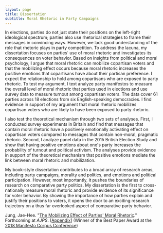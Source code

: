 ```yaml
---
layout: page
title: Dissertation
subtitle: Moral Rhetoric in Party Campaigns
---
```


In elections, parties do not just state their positions on the left-right ideological spectrum; parties also use rhetorical strategies to frame their messages in convincing ways. However, we lack good understanding of the role that rhetoric plays in party competition. To address the lacuna, my dissertation focuses on parties' use of moral rhetoric and investigates its consequences on voter behavior. Based on insights from political and moral psychology, I argue that moral rhetoric can mobilize copartisan voters and that the mobilizing effect occurs because moral rhetoric increases the positive emotions that copartisans have about their partisan preference. I expect the relationship to hold among copartisans who are exposed to party rhetoric. To test my argument, I text analyze party manifestos to measure the overall level of moral rhetoric that parties used in elections and use survey data to measure turnout among copartisan voters. The data cover 61 parties across 18 elections from six English-speaking democracies. I find evidence in support of my argument that moral rhetoric mobilizes copartisan voters who are likely to have been exposed to party rhetoric.

I also test the theoretical mechanism through two sets of analyses. First, I conducted survey experiments in Britain and find that messages that contain moral rhetoric have a positively emotionally activating effect on copartisan voters compared to messages that contain non-moral, pragmatic rhetoric. Second, I analyze panel data in the 2015 British Election Study and show that having positive emotions about one's party increases the probability of turnout and political activism. The analyses provide evidence in support of the theoretical mechanism that positive emotions mediate the link between moral rhetoric and mobilization.

My book-style dissertation contributes to a broad array of research areas, including party campaigns, morality and politics, and emotions and political participation. However, most importantly, it pushes the boundaries of research on comparative party politics. My dissertation is the first to cross-nationally measure moral rhetoric and provide evidence of its significance for voter behavior. By showing the importance of how parties explain and justify their positions to voters, it opens the door to an exciting research trajectory on a thus far overlooked aspect of comparative party behavior.

Jung, Jae-Hee. "[The Mobilizing Effect of Parties' Moral Rhetoric](https://www.dropbox.com/s/h5mauqw8c91mztb/Jung_moral_rhetoric.pdf?dl=0)." Forthcoming at _AJPS_. [[Appendix](https://www.dropbox.com/s/hyod66btludk1uj/Jung_moral_rhetoric_SI.pdf?dl=0)] (Winner of the Best Paper Award at the [2018 Manifesto Corpus Conference](https://manifesto-project.wzb.eu/conference-2018))
